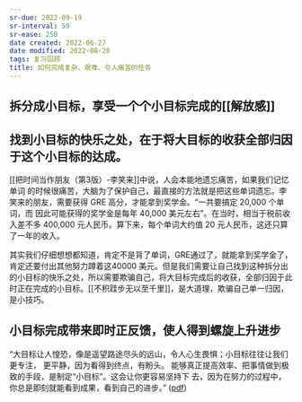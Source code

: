 ```yaml
---
sr-due: 2022-09-19
sr-interval: 59
sr-ease: 250
date created: 2022-06-27
date modified: 2022-08-20
tags: 复习回顾
title: 如何完成复杂、艰难、令人痛苦的任务
---
```


## 拆分成小目标，享受一个个小目标完成的[[解放感]]

## 找到小目标的快乐之处，在于将大目标的收获全部归因于这个小目标的达成。

[[把时间当作朋友（第3版）-李笑来]]中说，人会本能地遗忘痛苦，如果我们记忆单词 的时候很痛苦，大脑为了保护自己，最直接的方法就是把这些单词遗忘。李笑来的朋友，需要获得 GRE 高分，才能拿到奖学金。“一共要搞定 20,000 个单词，而 因此可能获得的奖学金是每年 40,000 美元左右”。在当时，相当于税前收入差不多 400,000 元人民币。算下来，每个单词大约值 20 元人民币，这还只算了一年的收入。

其实我们仔细想想都知道，肯定不是背了单词，GRE通过了，就能拿到奖学金了，肯定还要付出其他努力蹲着这40000 美元。但是我们需要让自己找到这种拆分出的小目标的快乐之处，所以需要欺骗自己，将大目标完成后的收获，全部归因于此时正在完成的小目标。[[不积跬步无以至千里]]，是大道理，欺骗自己单一归因，是小技巧。

## 小目标完成带来即时正反馈，使人得到螺旋上升进步

“大目标让人惶恐，像是遥望路途尽头的远山，令人心生畏惧；小目标往往让我们更专注， 更平静，因为看得到终点，有盼头。 能够真正提高效率、把事情做到极致的手段，是制定“小目标”。这会让你更容易坚持下 去，因为在努力的过程中，你总是即刻就能看到成果，看到自己的进步。” ([pdf](zotero://open-pdf/library/items/3KYHZUGE?page=5&annotation=4DVLEWF9))
